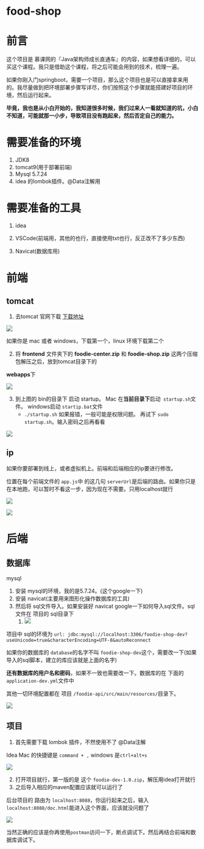 # food-shop

# 前言

这个项目是 慕课网的『Java架构师成长直通车』的内容，如果想看详细的，可以买这个课程。我只是借助这个课程，将之后可能会用到的技术，梳理一遍。

如果你刚入门springboot，需要一个项目，那么这个项目也是可以直接拿来用的。我尽量做到把环境部署步骤写详尽，你们按照这个步骤就能搭建好项目的环境，然后运行起来。

**毕竟，我也是从小白开始的，我知道很多时候，我们过来人一看就知道的坑，小白不知道，可能就那一小步，导致项目没有跑起来，然后否定自己的能力。**

# 需要准备的环境

1. JDK8
2. tomcat9(用于部署前端)
3. Mysql 5.7.24
4. idea 的lombok插件。@Data注解用

# 需要准备的工具

1. idea

2. VSCode(前端用，其他的也行，直接使用txt也行，反正改不了多少东西)

3. Navicat(数据库用)

   

# 前端

## tomcat

1. 去tomcat 官网下载 [下载地址](https://tomcat.apache.org/download-90.cgi) 

![](img/Xnip2019-12-28_23-33-57.jpg)



如果你是 mac 或者 windows，下载第一个，linux 环境下载第二个



2. 将 **frontend** 文件夹下的 **foodie-center.zip** 和 **foodie-shop.zip** 这两个压缩包解压之后，放到tomcat目录下的

**webapps**下

![](img/Xnip2019-12-29_18-23-13.jpg)

3. 到上图的 bin的目录下 启动 startup。 Mac 在**当前目录下**启动` startup.sh`文件。 windows启动 `startip.bat`文件
   - `./startup.sh` 如果报错，一般可能是权限问题。 再试下 `sudo startup.sh`。输入密码之后再看看

![](img/Xnip2019-12-29_18-31-04.jpg)

## ip

如果你要部署到线上，或者虚拟机上。前端和后端相应的ip要进行修改。

位置在每个前端文件的 `app.js`中 的这几句 `serverUrl`是后端的路由。如果你只是在本地跑，可以暂时不看这一步，因为现在不需要。只用localhost就行

![](img/Xnip2019-12-29_18-36-58.jpg)



![](img/Xnip2019-12-29_18-38-26.jpg)

# 后端

## 数据库

mysql 

1. 安装 mysql的环境，我的是5.7.24。(这个google一下)
2. 安装 navicat(主要用来图形化操作数据库的工具)
3. 然后将 sql文件导入。如果安装好 navicat google一下如何导入sql文件。sql文件在 项目的 sql目录下
   1. ![](img/Xnip2019-12-29_18-52-40.jpg)

项目中 sql的环境为 `url: jdbc:mysql://localhost:3306/foodie-shop-dev?useUnicode=true&characterEncoding=UTF-8&autoReconnect`

如果你的数据库的 `database`的名字不叫 `foodie-shop-dev`这个，需要改一下(如果导入的sql脚本，建立的库应该就是上面的名字)

**还有数据库的用户名和密码**，如果不一致也需要改一下。数据库的在 下面的 `application-dev.yml`文件中

其他一切环境配置都在 项目 `/foodie-api/src/main/resources/`目录下。

![](img/Xnip2019-12-29_18-59-07.jpg)



## 项目

1. 首先需要下载  lombok 插件，不然使用不了 @Data注解

Idea Mac 的快捷键是 `command + ,` windows 是`ctrl+alt+s`

![](img/Xnip2019-12-29_19-01-37.jpg)

2. 打开项目就行，第一版的是 这个 `foodie-dev-1.0.zip`，解压用idea打开就行
3. 之后导入相应的maven配置应该就可以运行了

后台项目的 路由为 `localhost:8088`，你运行起来之后，输入`localhost:8088/doc.html`能进入这个界面，应该就没问题了

![](img/Xnip2019-12-29_19-07-08.jpg)

当然正确的应该是你再使用`postman`访问一下，断点调试下。然后再结合前端和数据库调试下。



